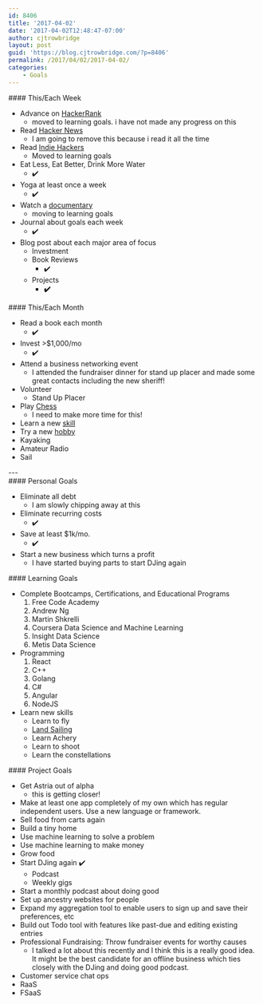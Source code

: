 ```yaml
---
id: 8406
title: '2017-04-02'
date: '2017-04-02T12:48:47-07:00'
author: cjtrowbridge
layout: post
guid: 'https://blog.cjtrowbridge.com/?p=8406'
permalink: /2017/04/02/2017-04-02/
categories:
    - Goals
---
```


<div class="row"><div class="col-xs-12 col-sm-4">#### This/Each Week

- Advance on [HackerRank](https://www.hackerrank.com/domains)
    - moved to learning goals. i have not made any progress on this
- Read [Hacker News](https://news.ycombinator.com/)
    - I am going to remove this because i read it all the time
- Read [Indie Hackers](https://www.indiehackers.com/businesses)
    - Moved to learning goals
- Eat Less, Eat Better, Drink More Water 
    - ✔️
- Yoga at least once a week 
    - ✔️
- Watch a [documentary](https://www.reddit.com/r/Documentaries/)
    - moving to learning goals
- Journal about goals each week 
    - ✔️
- Blog post about each major area of focus 
    - Investment
    - Book Reviews 
        - ✔️
    - Projects 
        - **✔️**

</div><div class="col-xs-12 col-sm-4">#### This/Each Month

- Read a book each month 
    - ✔️
- Invest &gt;$1,000/mo 
    - ✔️
- Attend a business networking event 
    - I attended the fundraiser dinner for stand up placer and made some great contacts including the new sheriff!
- Volunteer 
    - Stand Up Placer
- Play [Chess](https://www.chesscademy.com/)
    - I need to make more time for this!
- Learn a new [skill](https://medium.com/marketing-and-entrepreneurship/21-best-places-to-learn-new-skills-every-day-722fdaf7530c#.peg4gey2d)
- Try a new [hobby](https://en.wikipedia.org/wiki/List_of_hobbies)
- Kayaking
- Amateur Radio
- Sail

</div></div><div class="row"><div class="col-xs-12">---

</div></div><div class="row"><div class="col-xs-12 col-sm-4">#### Personal Goals

- Eliminate all debt 
    - I am slowly chipping away at this
- Eliminate recurring costs 
    - ✔️
- Save at least $1k/mo. 
    - ✔️
- Start a new business which turns a profit 
    - I have started buying parts to start DJing again

</div><div class="col-xs-12 col-sm-4">#### Learning Goals

- Complete Bootcamps, Certifications, and Educational Programs 
    1. Free Code Academy
    2. Andrew Ng
    3. Martin Shkrelli
    4. Coursera Data Science and Machine Learning
    5. Insight Data Science
    6. Metis Data Science
- Programming 
    1. React
    2. C++
    3. Golang
    4. C#
    5. Angular
    6. NodeJS
- Learn new skills 
    - Learn to fly
    - [Land Sailing](http://www.seabreeze.com.au/forums/Land-Yacht-Sailing/Construction/Lake-Lefroy-Mini-landyacht-register/?page=1)
    - Learn Achery
    - Learn to shoot
    - Learn the constellations

</div><div class="col-xs-12 col-sm-4">#### Project Goals

- Get Astria out of alpha 
    - this is getting closer!
- Make at least one app completely of my own which has regular independent users. Use a new language or framework.
- Sell food from carts again
- Build a tiny home
- Use machine learning to solve a problem
- Use machine learning to make money
- Grow food
- Start DJing again ✔️ 
    - Podcast
    - Weekly gigs
- Start a monthly podcast about doing good
- Set up ancestry websites for people
- Expand my aggregation tool to enable users to sign up and save their preferences, etc
- Build out Todo tool with features like past-due and editing existing entries
- Professional Fundraising: Throw fundraiser events for worthy causes 
    - I talked a lot about this recently and I think this is a really good idea. It might be the best candidate for an offline business which ties closely with the DJing and doing good podcast.
- Customer service chat ops
- RaaS
- FSaaS

</div></div>